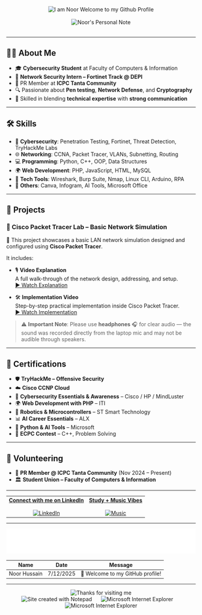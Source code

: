 <!-- Hero Header -->
<div align="center">
  <img src="https://github.com/BrunnerLivio/brunnerlivio/blob/master/images/welcome.png?raw=true" style="max-width:" 100%; alt="I am Noor Welcome to my Github Profile" />
  <br /><br />
  <img height="50" alt="Noor's Personal Note" src="https://readme-typing-svg.demolab.com?font=Fira+Code&duration=3000&pause=1000&center=true&vCenter=true&multiline=true&width=435&lines=Cybersecurity+Student;Network+Security+Intern+@DEPI;Always+Learning+%26+Breaking+Stuff" />
  <br /><br />
</div>

---

## 👩‍💻 About Me

- 🎓 **Cybersecurity Student** at Faculty of Computers & Information  
- 💼 **Network Security Intern – Fortinet Track @ DEPI**  
- 💬 PR Member at **ICPC Tanta Community**  
- 🔍 Passionate about **Pen testing**, **Network Defense**, and **Cryptography**  
- 🤝 Skilled in blending **technical expertise** with **strong communication**

---

## 🛠️ Skills

- 🔐 **Cybersecurity**: Penetration Testing, Fortinet, Threat Detection, TryHackMe Labs  
- 🌐 **Networking**: CCNA, Packet Tracer, VLANs, Subnetting, Routing  
- 💻 **Programming**: Python, C++, OOP, Data Structures  
- 🌍 **Web Development**: PHP, JavaScript, HTML, MySQL  
- 🤖 **Tech Tools**: Wireshark, Burp Suite, Nmap, Linux CLI, Arduino, RPA  
- 🎨 **Others**: Canva, Infogram, AI Tools, Microsoft Office  

---

## 📂 Projects

### 📡 Cisco Packet Tracer Lab – Basic Network Simulation

🧪 This project showcases a basic LAN network simulation designed and configured using **Cisco Packet Tracer**.

It includes:

- 🎙️ **Video Explanation**  
  A full walk-through of the network design, addressing, and setup.  
  [▶️ Watch Explanation](https://drive.google.com/file/d/1eUAvReVmA5yibFPZxUkm4J1iQm-iCPa6/view?usp=drive_link)

- 🛠️ **Implementation Video**  
  Step-by-step practical implementation inside Cisco Packet Tracer.  
  [▶️ Watch Implementation](https://drive.google.com/file/d/1W8Jm5riRBPdU8sT3d8R_fIg5b47bEzzh/view?usp=drive_link)

> ⚠️ **Important Note**: Please use **headphones** 🎧 for clear audio — the sound was recorded directly from the laptop mic and may not be audible through speakers.

---

## 🧾 Certifications

- 🛡️ **TryHackMe – Offensive Security**  
- ☁️ **Cisco CCNP Cloud**  
- 🔐 **Cybersecurity Essentials & Awareness** – Cisco / HP / MindLuster  
- 🌍 **Web Development with PHP** – ITI  
- 🤖 **Robotics & Microcontrollers** – ST Smart Technology  
- 📊 **AI Career Essentials** – ALX  
- 🧠 **Python & AI Tools** – Microsoft  
- 🧩 **ECPC Contest** – C++, Problem Solving  

---

## 💬 Volunteering

- 🎤 **PR Member @ ICPC Tanta Community** (Nov 2024 – Present)  
- 🏛️ **Student Union – Faculty of Computers & Information**

---

<table width="100%" align="center">
<tr>
<td align="center">
<a href="https://www.linkedin.com/in/noor-hussain-b483942b0">
<strong>Connect with me on LinkedIn</strong><br /><br />
<img alt="LinkedIn" height="80" src="https://github.com/BrunnerLivio/brunnerlivio/blob/master/images/globe.gif">
</a>
</td>
<td align="center">
<a href="https://www.youtube.com/watch?v=3YxaaGgTQYM">
<strong>Study + Music Vibes</strong><br /><br />
<img height="100" alt="Music" src="https://github.com/BrunnerLivio/brunnerlivio/blob/master/images/music.gif"> 
</a>
</td>
</tr>
</table>

---

<div align="center">
<a href="#"><img src="https://github.com/BrunnerLivio/brunnerlivio/blob/master/images/guestbook.svg"></a> 
</div>

| Name | Date | Message |
|---|---|---|
| Noor Hussain | 7/12/2025 | 👋 Welcome to my GitHub profile! |

---

<div align="center">
<img height="120" alt="Thanks for visiting me" width="100%" src="https://raw.githubusercontent.com/BrunnerLivio/brunnerlivio/master/images/marquee.svg" />
<br />
<img src="https://raw.githubusercontent.com/BrunnerLivio/brunnerlivio/master/images/notepad.gif" alt="Site created with Notepad" height="30" />
<span>&nbsp;&nbsp;&nbsp;&nbsp;</span>  
<img src="https://raw.githubusercontent.com/BrunnerLivio/brunnerlivio/master/images/ie_logo.gif" alt="Microsoft Internet Explorer" />
<span>&nbsp;&nbsp;&nbsp;&nbsp;</span>  
<img src="https://raw.githubusercontent.com/BrunnerLivio/brunnerlivio/master/images/noframes.gif" alt="Microsoft Internet Explorer" />
</div>
